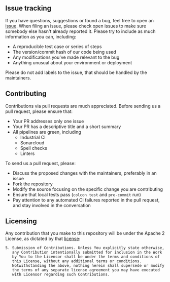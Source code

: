 ## Issue tracking

If you have questions, suggestions or found a bug, feel free to open an [issue](https://github.com/kroshu/kuka_drivers/issues).
When filing an issue, please check open issues to make sure somebody else hasn't already reported it. Please try to include as much information as you can, including:

- A reproducible test case or series of steps
- The version/commit hash of our code being used
- Any modifications you've made relevant to the bug
- Anything unusual about your environment or deployment

Please do not add labels to the issue, that should be handled by the maintainers.

## Contributing

Contributions via pull requests are much appreciated. Before sending us a pull request, please ensure that:

- Your PR addresses only one issue
- Your PR has a descriptive title and a short summary
- All pipelines are green, including
  - Industrial CI
  - Sonarcloud
  - Spell checks
  - Linters

To send us a pull request, please:

- Discuss the proposed changes with the maintainers, preferably in an issue
- Fork the repository
- Modify the source focusing on the specific change you are contributing
- Ensure that local tests pass (`colcon test` and `pre-commit` run)
- Pay attention to any automated CI failures reported in the pull request, and stay involved in the conversation

## Licensing

Any contribution that you make to this repository will
be under the Apache 2 License, as dictated by that
[license](http://www.apache.org/licenses/LICENSE-2.0.html):

~~~license
5. Submission of Contributions. Unless You explicitly state otherwise,
   any Contribution intentionally submitted for inclusion in the Work
   by You to the Licensor shall be under the terms and conditions of
   this License, without any additional terms or conditions.
   Notwithstanding the above, nothing herein shall supersede or modify
   the terms of any separate license agreement you may have executed
   with Licensor regarding such Contributions.
~~~
